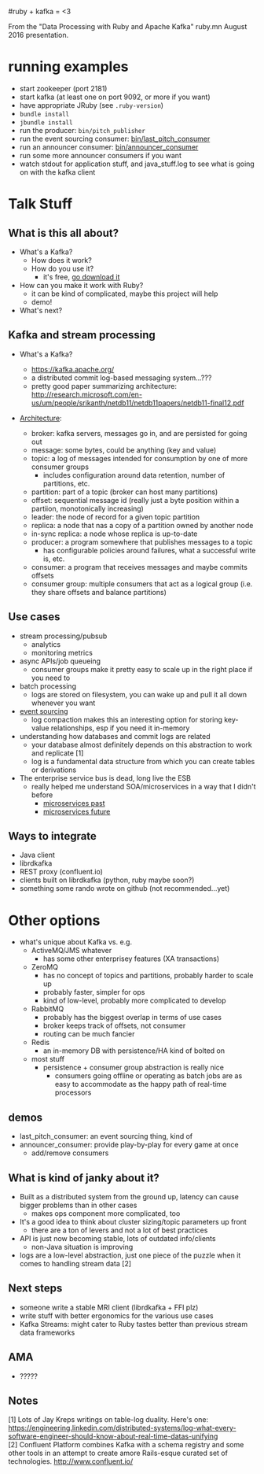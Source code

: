 #ruby + kafka = <3

From the "Data Processing with Ruby and Apache Kafka" ruby.mn August 2016 presentation.

# running examples
* start zookeeper (port 2181)
* start kafka (at least one on port 9092, or more if you want)
* have appropriate JRuby (see `.ruby-version`)
* `bundle install`
* `jbundle install`
* run the producer: `bin/pitch_publisher`
* run the event sourcing consumer:  [bin/last_pitch_consumer](bin/last_pitch_consumer)
* run an announcer consumer: [bin/announcer_consumer](bin/announcer_consumer)
* run some more announcer consumers if you want
* watch stdout for application stuff, and java_stuff.log to see what is going on with the kafka client

# Talk Stuff

## What is this all about?
* What's a Kafka?
    * How does it work?
    * How do you use it?
        * it's free, [go download it](https://kafka.apache.org/)
* How can you make it work with Ruby?
    * it can be kind of complicated, maybe this project will help
    * demo!
* What's next?

## Kafka and stream processing
* What's a Kafka?
    * https://kafka.apache.org/
    * a distributed commit log-based messaging system...???
    * pretty good paper summarizing architecture: http://research.microsoft.com/en-us/um/people/srikanth/netdb11/netdb11papers/netdb11-final12.pdf

* [Architecture](images/kafka_example.jpg):
    * broker: kafka servers, messages go in, and are persisted for going out
    * message: some bytes, could be anything (key and value)
    * topic: a log of messages intended for consumption by one of more consumer groups
        * includes configuration around data retention, number of partitions, etc.
    * partition: part of a topic (broker can host many partitions)
    * offset: sequential message id (really just a byte position within a partiion, monotonically increasing) 
    * leader: the node of record for a given topic partition
    * replica: a node that nas a copy of a partition owned by another node
    * in-sync replica: a node whose replica is up-to-date
    * producer: a program somewhere that publishes messages to a topic
        * has configurable policies around failures, what a successful write is, etc.
    * consumer: a program that receives messages and maybe commits offsets
    * consumer group: multiple consumers that act as a logical group (i.e. they share offsets and balance partitions) 
    
## Use cases
* stream processing/pubsub
    * analytics
    * monitoring metrics
* async APIs/job queueing
    * consumer groups make it pretty easy to scale up in the right place if you need to
* batch processing
    * logs are stored on filesystem, you can wake up and pull it all down whenever you want
* [event sourcing](http://www.martinfowler.com/eaaDev/EventSourcing.html)
    * log compaction makes this an interesting option for storing key-value relationships, esp if you need it in-memory
* understanding how databases and commit logs are related
    * your database almost definitely depends on this abstraction to work and replicate [1]
    * log is a fundamental data structure from which you can create tables or derivations
* The enterprise service bus is dead, long live the ESB
    * really helped me understand SOA/microservices in a way that I didn't before
        * [microservices past](images/soa_fail.jpg)
        * [microservices future](images/soa_win.jpg)
## Ways to integrate
* Java client
* librdkafka
* REST proxy (confluent.io)
* clients built on librdkafka (python, ruby maybe soon?)
* something some rando wrote on github (not recommended...yet)
    
# Other options    
* what's unique about Kafka vs. e.g.
    * ActiveMQ/JMS whatever
        * has some other enterprisey features (XA transactions)
    * ZeroMQ
        * has no concept of topics and partitions, probably harder to scale up
        * probably faster, simpler for ops
        * kind of low-level, probably more complicated to develop
    * RabbitMQ
        * probably has the biggest overlap in terms of use cases
        * broker keeps track of offsets, not consumer
        * routing can be much fancier
    * Redis
        * an in-memory DB with persistence/HA kind of bolted on
    * most stuff
        * persistence + consumer group abstraction is really nice
            * consumers going offline or operating as batch jobs are as easy to accommodate as the happy path of real-time processors 

## demos
* last_pitch_consumer: an event sourcing thing, kind of
* announcer_consumer: provide play-by-play for every game at once
    *   add/remove consumers

## What is kind of janky about it?
* Built as a distributed system from the ground up, latency can cause bigger problems than in other cases
    * makes ops component more complicated, too
* It's a good idea to think about cluster sizing/topic parameters up front
    * there are a ton of levers and not a lot of best practices
* API is just now becoming stable, lots of outdated info/clients
    * non-Java situation is improving
* logs are a low-level abstraction, just one piece of the puzzle when it comes to handling stream data [2]

## Next steps
* someone write a stable MRI client (librdkafka + FFI plz)
* write stuff with better ergonomics for the various use cases
* Kafka Streams: might cater to Ruby tastes better than previous stream data frameworks

## AMA
* ?????

## Notes
[1] Lots of Jay Kreps writings on table-log duality. Here's one: https://engineering.linkedin.com/distributed-systems/log-what-every-software-engineer-should-know-about-real-time-datas-unifying  
[2] Confluent Platform combines Kafka with a schema registry and some other tools in an attempt to create amore Rails-esque curated set of technologies. http://www.confluent.io/